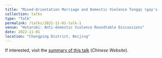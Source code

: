```yaml
---
title: "Mixed-Orientation Marriage and Domestic Violence Tongqi (gay's wife) Suffered"
collection: talks
type: "Talk"
permalink: /talks/2022-11-01-talk-1
venue: "Hotarubi: Anti-domestic Violence Roundtable Discussions"
date: 2022-11-01
location: "Changping District, Beijing"
---
```


If interested, visit the [summary of this talk](https://mp.weixin.qq.com/s/a6-1JkS2O1oWdgeuvnpn-w) (*Chinese Website*).
